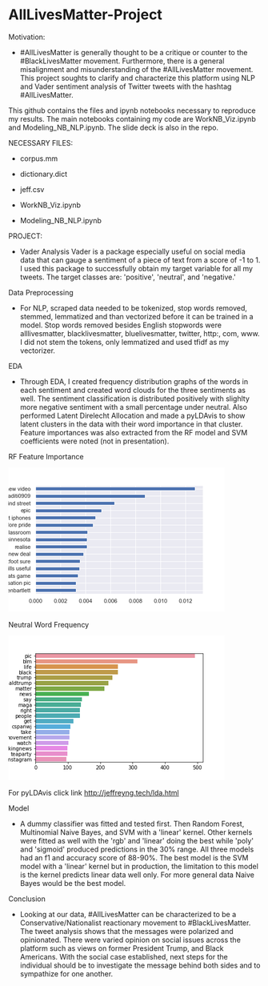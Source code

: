 # AllLivesMatter-Project

Motivation: 

- #AllLivesMatter is generally thought to be a critique or counter to the #BlackLivesMatter movement. Furthermore, there is a general misalignment and misunderstanding of the #AllLivesMatter movement. This project soughts to clarify and characterize this platform using NLP and Vader sentiment analysis of Twitter tweets with the hashtag #AllLivesMatter.

This github contains the files and ipynb notebooks necessary to reproduce my results. The main notebooks containing my code are WorkNB_Viz.ipynb and Modeling_NB_NLP.ipynb. The slide deck is also in the repo. 

NECESSARY FILES:

  - corpus.mm 
  
  - dictionary.dict 
  
  - jeff.csv 
  
  - WorkNB_Viz.ipynb 
  
  - Modeling_NB_NLP.ipynb

PROJECT:

  - Vader Analysis Vader is a package especially useful on social media data that can gauge a sentiment of a piece of text from a score of -1 to 1. I used this package to successfully obtain my target variable for all my tweets. The target classes are: 'positive', 'neutral', and 'negative.'

 Data Preprocessing 
  
  - For NLP, scraped data needed to be tokenized, stop words removed, stemmed, lemmatized and than vectorized before it can be trained in a model. Stop words removed besides English stopwords were alllivesmatter, blacklivesmatter, bluelivesmatter, twitter, http:, com, www. I did not stem the tokens, only lemmatized and used tfidf as my vectorizer.

 EDA 
  
- Through EDA, I created frequency distribution graphs of the words in each sentiment and created word clouds for the three sentiments as well. The sentiment classification is distributed positively with slighlty more negative sentiment with a small percentage under neutral. Also performed Latent Direlecht Allocation and made a pyLDAvis to show latent clusters in the data with their word importance in that cluster. Feature importances was also extracted from the RF model and SVM coefficients were noted (not in presentation). 

RF Feature Importance

![](images/RFC_feature_importance.png)

Neutral Word Frequency

![](images/neu_wf.png)

For pyLDAvis click link http://jeffreyng.tech/lda.html
  
  
Model 
  
  - A dummy classifier was fitted and tested first. Then Random Forest, Multinomial Naive Bayes, and SVM with a 'linear' kernel. Other kernels were fitted as well with the 'rgb' and 'linear' doing the best while 'poly' and 'sigmoid' produced predictions in the 30% range. All three models had an f1 and accuracy score of 88-90%. The best model is the SVM model with a 'linear' kernel but in production, the limitation to this model is the kernel predicts linear data well only. For more general data Naive Bayes would be the best model. 

Conclusion 
  
  - Looking at our data, #AllLivesMatter can be characterized to be a Conservative/Nationalist reactionary movement to #BlackLivesMatter. The tweet analysis shows that the messages were polarized and opinionated. There were varied opinion on social issues across the platform such as views on former President Trump, and Black Americans. With the social case established, next steps for the individual should be to investigate the message behind both sides and to sympathize for one another.

